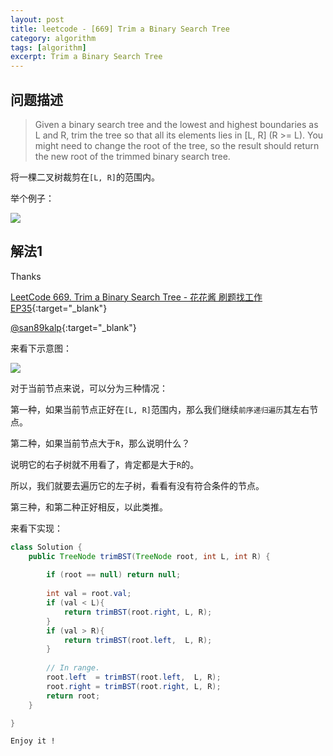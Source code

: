 ```yaml
---
layout: post
title: leetcode - [669] Trim a Binary Search Tree
category: algorithm
tags: [algorithm]
excerpt: Trim a Binary Search Tree
---
```


## 问题描述  

> Given a binary search tree and the lowest and highest boundaries as L and R, trim the tree so that all its elements lies in [L, R] (R >= L). You might need to change the root of the tree, so the result should return the new root of the trimmed binary search tree.  

将一棵二叉树裁剪在`[L, R]`的范围内。  


举个例子：  

![](https://yyc-images.oss-cn-beijing.aliyuncs.com/leetcode_669_demo.png)  


## 解法1  

Thanks   

[LeetCode 669. Trim a Binary Search Tree - 花花酱 刷题找工作 EP35](https://www.youtube.com/watch?v=L_t2x3nH61k&t=2s){:target="_blank"}  

[@san89kalp](https://leetcode.com/problems/trim-a-binary-search-tree/discuss/112503/Clean-Java-solution-with-explanation-and-video-link){:target="_blank"}  

来看下示意图：  


![](https://yyc-images.oss-cn-beijing.aliyuncs.com/leetcode_669_key.png)  


对于当前节点来说，可以分为三种情况：  

第一种，如果当前节点正好在`[L, R]`范围内，那么我们继续`前序递归遍历`其左右节点。  

第二种，如果当前节点大于`R`，那么说明什么？  

说明它的右子树就不用看了，肯定都是大于`R`的。  

所以，我们就要去遍历它的左子树，看看有没有符合条件的节点。  

第三种，和第二种正好相反，以此类推。  


来看下实现：  


``` java
class Solution {
    public TreeNode trimBST(TreeNode root, int L, int R) {
        
        if (root == null) return null;
        
        int val = root.val;
        if (val < L){
            return trimBST(root.right, L, R);
        }
        if (val > R){
            return trimBST(root.left,  L, R);
        }
        
        // In range.
        root.left  = trimBST(root.left,  L, R);
        root.right = trimBST(root.right, L, R);
        return root;
    }

}
```

`Enjoy it ! `